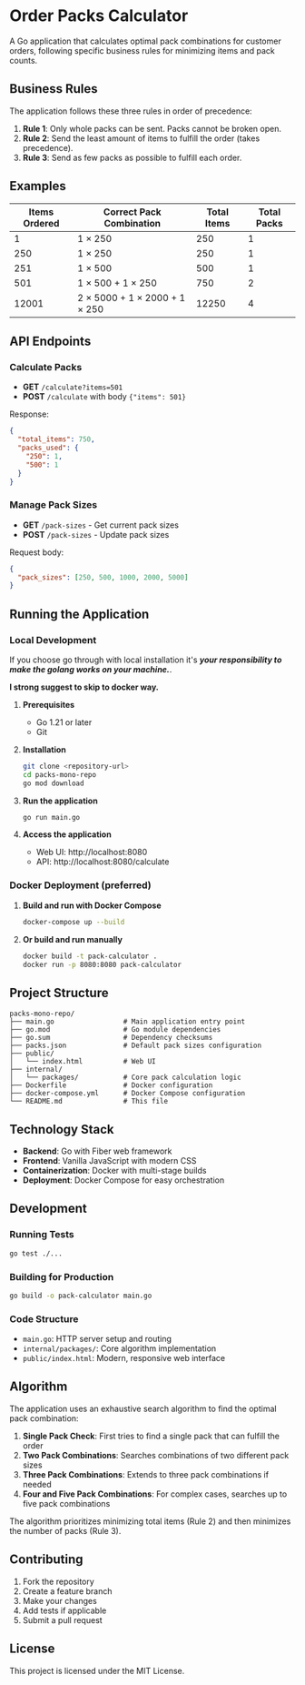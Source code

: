 # Order Packs Calculator

A Go application that calculates optimal pack combinations for customer orders, following specific business 
rules for minimizing items and pack counts.

## Business Rules

The application follows these three rules in order of precedence:

1. **Rule 1**: Only whole packs can be sent. Packs cannot be broken open.
2. **Rule 2**: Send the least amount of items to fulfill the order (takes precedence).
3. **Rule 3**: Send as few packs as possible to fulfill each order.

## Examples

| Items Ordered | Correct Pack Combination | Total Items | Total Packs |
|---------------|-------------------------|-------------|-------------|
| 1 | 1 × 250 | 250 | 1 |
| 250 | 1 × 250 | 250 | 1 |
| 251 | 1 × 500 | 500 | 1 |
| 501 | 1 × 500 + 1 × 250 | 750 | 2 |
| 12001 | 2 × 5000 + 1 × 2000 + 1 × 250 | 12250 | 4 |

## API Endpoints

### Calculate Packs
- **GET** `/calculate?items=501`
- **POST** `/calculate` with body `{"items": 501}`

Response:
```json
{
  "total_items": 750,
  "packs_used": {
    "250": 1,
    "500": 1
  }
}
```

### Manage Pack Sizes
- **GET** `/pack-sizes` - Get current pack sizes
- **POST** `/pack-sizes` - Update pack sizes

Request body:
```json
{
  "pack_sizes": [250, 500, 1000, 2000, 5000]
}
```

## Running the Application

### Local Development

If you choose go through with local installation it's **_your responsibility to make the golang works
on your machine._**.

**I strong suggest to skip to docker way.**

1. **Prerequisites**
   - Go 1.21 or later
   - Git

2. **Installation**
   ```bash
   git clone <repository-url>
   cd packs-mono-repo
   go mod download
   ```

3. **Run the application**
   ```bash
   go run main.go
   ```

4. **Access the application**
   - Web UI: http://localhost:8080
   - API: http://localhost:8080/calculate

### Docker Deployment (preferred)

1. **Build and run with Docker Compose**
   ```bash
   docker-compose up --build
   ```

2. **Or build and run manually**
   ```bash
   docker build -t pack-calculator .
   docker run -p 8080:8080 pack-calculator
   ```

## Project Structure

```
packs-mono-repo/
├── main.go                 # Main application entry point
├── go.mod                  # Go module dependencies
├── go.sum                  # Dependency checksums
├── packs.json              # Default pack sizes configuration
├── public/
│   └── index.html          # Web UI
├── internal/
│   └── packages/           # Core pack calculation logic
├── Dockerfile              # Docker configuration
├── docker-compose.yml      # Docker Compose configuration
└── README.md               # This file
```

## Technology Stack

- **Backend**: Go with Fiber web framework
- **Frontend**: Vanilla JavaScript with modern CSS
- **Containerization**: Docker with multi-stage builds
- **Deployment**: Docker Compose for easy orchestration

## Development

### Running Tests
```bash
go test ./...
```

### Building for Production
```bash
go build -o pack-calculator main.go
```

### Code Structure
- `main.go`: HTTP server setup and routing
- `internal/packages/`: Core algorithm implementation
- `public/index.html`: Modern, responsive web interface

## Algorithm

The application uses an exhaustive search algorithm to find the optimal pack combination:

1. **Single Pack Check**: First tries to find a single pack that can fulfill the order
2. **Two Pack Combinations**: Searches combinations of two different pack sizes
3. **Three Pack Combinations**: Extends to three pack combinations if needed
4. **Four and Five Pack Combinations**: For complex cases, searches up to five pack combinations

The algorithm prioritizes minimizing total items (Rule 2) and then minimizes the number of packs (Rule 3).

## Contributing

1. Fork the repository
2. Create a feature branch
3. Make your changes
4. Add tests if applicable
5. Submit a pull request

## License

This project is licensed under the MIT License.
